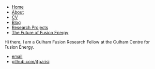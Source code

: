 <html>
<head>
		<title>Jason Parisi, Fusion Physicist</title>
		<!-- link to main stylesheet -->
		<!-- link rel="stylesheet" type="text/css" href="/css/main.css" -->
</head>
<body>
	<nav>
    	<ul>
       		<li><a href="/">Home</a></li>
		<li><a href="/about/about.html/">About</a></li>
       		<li><a href="/cv/cv.html">CV</a></li>
       		<li><a href="/blog/blog.html">Blog</a></li>
		<li><a href="/research/research_projects/html">Research Projects</a></li>
		<li><a href="/book/book.html">The Future of Fusion Energy</a></li>
   	</ul>
	</nav>
	<div class="container">
    	<div class="blurb">
        	<!-- h1>Jason Parisi</h1> -->
			<p>Hi there, I am a Culham Fusion Research Fellow at the Culham Centre for Fusion Energy.</p>
    	</div><!-- /.blurb -->
	</div><!-- /.container -->
	<footer>
    	<ul>
        	<li><a href="mailto:jasonfrancisparisi@gmail.com">email</a></li>
        	<li><a href="https://github.com/jfparisi">github.com/jfparisi</a></li>
		</ul>
	</footer>
</body>
</html>

